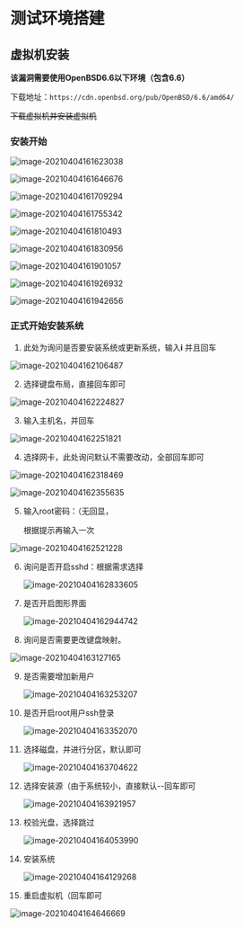 # 测试环境搭建

## 虚拟机安装

**该漏洞需要使用OpenBSD6.6以下环境（包含6.6）**

下载地址：`https://cdn.openbsd.org/pub/OpenBSD/6.6/amd64/`

~~下载虚拟机并安装虚拟机~~ 

### 安装开始

![image-20210404161623038](C:\Users\Core\Documents\GitHub\nwst\image-20210404161623038.png)

![image-20210404161646676](C:\Users\Core\Documents\GitHub\nwst\image-20210404161646676.png)

![image-20210404161709294](C:\Users\Core\Documents\GitHub\nwst\image-20210404161709294.png)

![image-20210404161755342](C:\Users\Core\Documents\GitHub\nwst\image-20210404161755342.png)

![image-20210404161810493](C:\Users\Core\Documents\GitHub\nwst\image-20210404161810493.png)

![image-20210404161830956](C:\Users\Core\Documents\GitHub\nwst\image-20210404161830956.png)

![image-20210404161901057](C:\Users\Core\Documents\GitHub\nwst\image-20210404161901057.png)

![image-20210404161926932](C:\Users\Core\Documents\GitHub\nwst\image-20210404161926932.png)

![image-20210404161942656](C:\Users\Core\Documents\GitHub\nwst\image-20210404161942656.png)

### 正式开始安装系统

1. 此处为询问是否要安装系统或更新系统，输入**i** 并且回车

![image-20210404162106487](C:\Users\Core\Documents\GitHub\nwst\image-20210404162106487.png)

2. 选择键盘布局，直接回车即可

![image-20210404162224827](C:\Users\Core\Documents\GitHub\nwst\image-20210404162224827.png)

3. 输入主机名，并回车

![image-20210404162251821](C:\Users\Core\Documents\GitHub\nwst\image-20210404162251821.png)

4. 选择网卡，此处询问默认不需要改动，全部回车即可

![image-20210404162318469](C:\Users\Core\Documents\GitHub\nwst\image-20210404162318469.png)

![image-20210404162355635](C:\Users\Core\Documents\GitHub\nwst\image-20210404162355635.png)

5. 输入root密码：（无回显，

   根据提示再输入一次

![image-20210404162521228](C:\Users\Core\Documents\GitHub\nwst\image-20210404162521228.png)

6. 询问是否开启sshd：根据需求选择

   ![image-20210404162833605](C:\Users\Core\Documents\GitHub\nwst\image-20210404162833605.png)

7. 是否开启图形界面

   ![image-20210404162944742](C:\Users\Core\Documents\GitHub\nwst\image-20210404162944742.png)

8. 询问是否需要更改键盘映射。

![image-20210404163127165](C:\Users\Core\Documents\GitHub\nwst\image-20210404163127165.png)

9. 是否需要增加新用户

   ![image-20210404163253207](C:\Users\Core\Documents\GitHub\nwst\image-20210404163253207.png)

10. 是否开启root用户ssh登录

    ![image-20210404163352070](C:\Users\Core\Documents\GitHub\nwst\image-20210404163352070.png)

11. 选择磁盘，并进行分区，默认即可

    ![image-20210404163704622](C:\Users\Core\Documents\GitHub\nwst\image-20210404163704622.png)

12. 选择安装源（由于系统较小，直接默认--回车即可

    ![image-20210404163921957](C:\Users\Core\Documents\GitHub\nwst\image-20210404163921957.png)

13. 校验光盘，选择跳过

    ![image-20210404164053990](C:\Users\Core\Documents\GitHub\nwst\image-20210404164053990.png)

14. 安装系统

    ![image-20210404164129268](C:\Users\Core\Documents\GitHub\nwst\image-20210404164129268.png)

15. 重启虚拟机（回车即可

![image-20210404164646669](C:\Users\Core\Documents\GitHub\nwst\image-20210404164646669.png)

